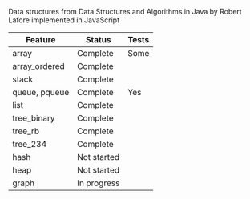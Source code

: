 Data structures from Data Structures and Algorithms in Java by Robert Lafore implemented in JavaScript

| Feature          | Status      | Tests |
|------------------|-------------|-------|
| array            | Complete    | Some  |
| array_ordered    | Complete    |       |
| stack            | Complete    |       |
| queue, pqueue    | Complete    | Yes   |
| list             | Complete    |       |
| tree_binary      | Complete    |       |
| tree_rb          | Complete    |       |
| tree_234         | Complete    |       |
| hash             | Not started |       |
| heap             | Not started |       |
| graph            | In progress |       |
